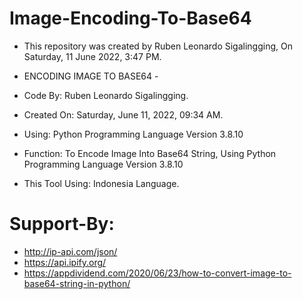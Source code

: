 # Image-Encoding-To-Base64
- This repository was created by Ruben Leonardo Sigalingging, On Saturday, 11 June 2022, 3:47 PM.


- ENCODING IMAGE TO BASE64 -

- Code By: Ruben Leonardo Sigalingging.
- Created On: Saturday, June 11, 2022, 09:34 AM.
- Using: Python Programming Language Version 3.8.10
- Function: To Encode Image Into Base64 String, Using Python Programming Language Version 3.8.10

- This Tool Using: Indonesia Language.


# Support-By:
- http://ip-api.com/json/
- https://api.ipify.org/
- https://appdividend.com/2020/06/23/how-to-convert-image-to-base64-string-in-python/
